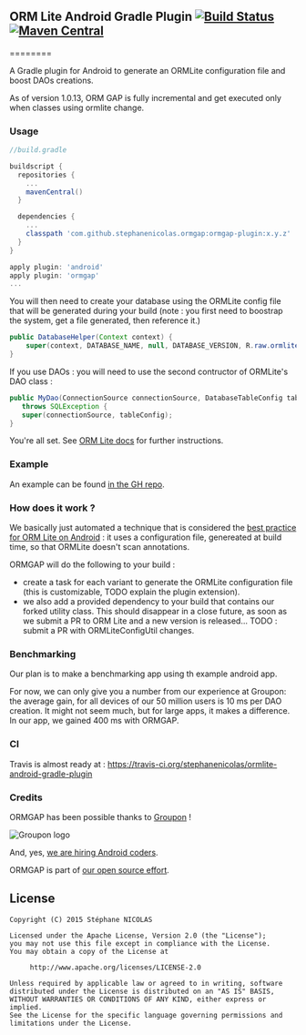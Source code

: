 ORM Lite Android Gradle Plugin [![Build Status](https://travis-ci.org/stephanenicolas/ormlite-android-gradle-plugin.svg?branch=master)](https://travis-ci.org/stephanenicolas/ormlite-android-gradle-plugin)[![Maven Central](https://maven-badges.herokuapp.com/maven-central/com.github.stephanenicolas.ormgap/ormgap-plugin/badge.svg)](https://maven-badges.herokuapp.com/maven-central/com.github.stephanenicolas.ormgap/ormgap-plugin)
--------
========

A Gradle plugin for Android to generate an ORMLite configuration file and boost DAOs creations.

As of version 1.0.13, ORM GAP is fully incremental and get executed only when classes using ormlite change.

### Usage 

```groovy
//build.gradle

buildscript {
  repositories {
    ...
    mavenCentral()
  }

  dependencies {
    ...
    classpath 'com.github.stephanenicolas.ormgap:ormgap-plugin:x.y.z'
  }
}

apply plugin: 'android'
apply plugin: 'ormgap'
...

```

You will then need to create your database using the ORMLite config file that will be generated during your build (note : you first need to boostrap the system, get a file generated, then reference it.)

```java
public DatabaseHelper(Context context) {
    super(context, DATABASE_NAME, null, DATABASE_VERSION, R.raw.ormlite_config);
}
```

If you use DAOs : you will need to use the second contructor of ORMLite's DAO class : 
```java
public MyDao(ConnectionSource connectionSource, DatabaseTableConfig tableConfig)
   throws SQLException {
   super(connectionSource, tableConfig);
}
```

You're all set. 
See [ORM Lite docs](http://ormlite.com/javadoc/ormlite-core/doc-files/ormlite.html#Top) for further instructions.


### Example

An example can be found [in the GH repo](https://github.com/stephanenicolas/ormlite-android-gradle-plugin/tree/master/ormgap-example).

### How does it work ? 

We basically just automated a technique that is considered the [best practice for ORM Lite on Android](http://ormlite.com/javadoc/ormlite-core/doc-files/ormlite_4.html#Config-Optimization) : it uses a configuration file, genereated at build time, so that ORMLite doesn't scan annotations.

ORMGAP will do the following to your build : 
* create a task for each variant to generate the ORMLite configuration file (this is customizable, TODO explain the plugin extension).
* we also add a provided dependency to your build that contains our forked utility class. This should disappear in a close future, as soon as we submit a PR to ORM Lite and a new version is released... TODO : submit a PR with ORMLiteConfigUtil changes.

### Benchmarking

Our plan is to make a benchmarking app using th example android app.

For now, we can only give you a number from our experience at Groupon: the average gain, for all devices of our 50 million users is 10 ms per DAO creation. It might not seem much, but for large apps, it makes a difference. In our app, we gained 400 ms with ORMGAP.

### CI

Travis is almost ready at : https://travis-ci.org/stephanenicolas/ormlite-android-gradle-plugin

### Credits

ORMGAP has been possible thanks to [Groupon](http://groupon.com) ! 

<img src="https://avatars2.githubusercontent.com/u/206233?v=3&s=70" alt="Groupon logo"/>

And, yes, [we are hiring Android coders](https://jobs.groupon.com/careers/engineering/).

ORMGAP is part of [our open source effort](https://github.com/groupon). 

License
-------

	Copyright (C) 2015 Stéphane NICOLAS

	Licensed under the Apache License, Version 2.0 (the "License");
	you may not use this file except in compliance with the License.
	You may obtain a copy of the License at
	
	     http://www.apache.org/licenses/LICENSE-2.0
	
	Unless required by applicable law or agreed to in writing, software
	distributed under the License is distributed on an "AS IS" BASIS,
	WITHOUT WARRANTIES OR CONDITIONS OF ANY KIND, either express or implied.
	See the License for the specific language governing permissions and
	limitations under the License.

